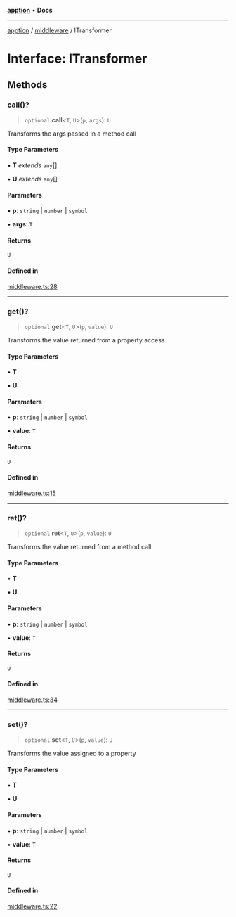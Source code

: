[**apption**](../../README.md) • **Docs**

***

[apption](../../modules.md) / [middleware](../README.md) / ITransformer

# Interface: ITransformer

## Methods

### call()?

> `optional` **call**\<`T`, `U`\>(`p`, `args`): `U`

Transforms the args passed in a method call

#### Type Parameters

• **T** *extends* `any`[]

• **U** *extends* `any`[]

#### Parameters

• **p**: `string` \| `number` \| `symbol`

• **args**: `T`

#### Returns

`U`

#### Defined in

[middleware.ts:28](https://github.com/mksunny1/apption/blob/7303acd5ad264aa235c8c110ccb0c2efbc2d008c/src/middleware.ts#L28)

***

### get()?

> `optional` **get**\<`T`, `U`\>(`p`, `value`): `U`

Transforms the value returned from a property access

#### Type Parameters

• **T**

• **U**

#### Parameters

• **p**: `string` \| `number` \| `symbol`

• **value**: `T`

#### Returns

`U`

#### Defined in

[middleware.ts:15](https://github.com/mksunny1/apption/blob/7303acd5ad264aa235c8c110ccb0c2efbc2d008c/src/middleware.ts#L15)

***

### ret()?

> `optional` **ret**\<`T`, `U`\>(`p`, `value`): `U`

Transforms the value returned from a method call.

#### Type Parameters

• **T**

• **U**

#### Parameters

• **p**: `string` \| `number` \| `symbol`

• **value**: `T`

#### Returns

`U`

#### Defined in

[middleware.ts:34](https://github.com/mksunny1/apption/blob/7303acd5ad264aa235c8c110ccb0c2efbc2d008c/src/middleware.ts#L34)

***

### set()?

> `optional` **set**\<`T`, `U`\>(`p`, `value`): `U`

Transforms the value assigned to a property

#### Type Parameters

• **T**

• **U**

#### Parameters

• **p**: `string` \| `number` \| `symbol`

• **value**: `T`

#### Returns

`U`

#### Defined in

[middleware.ts:22](https://github.com/mksunny1/apption/blob/7303acd5ad264aa235c8c110ccb0c2efbc2d008c/src/middleware.ts#L22)

